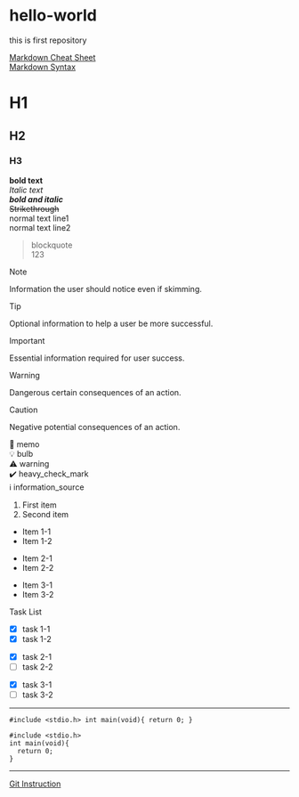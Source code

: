 # hello-world
this is first repository

[Markdown Cheat Sheet](https://www.markdownguide.org/cheat-sheet/)\
[Markdown Syntax](https://www.dotcms.com/docs/latest/markdown-syntax)

# H1
## H2
### H3

**bold text**\
*Italic text*\
***bold and italic***\
~~Strikethrough~~\
normal text line1\
normal text line2

> blockquote\
> 123

> [!NOTE]
> Information the user should notice even if skimming.

> [!TIP]
> Optional information to help a user be more successful.

> [!IMPORTANT]
> Essential information required for user success.

> [!WARNING]
> Dangerous certain consequences of an action.

> [!CAUTION]
> Negative potential consequences of an action.

:memo: memo\
:bulb: bulb\
:warning: warning\
✔️ heavy_check_mark\
:information_source: information_source

1. First item
2. Second item

* Item 1-1
* Item 1-2
+ Item 2-1
+ Item 2-2
- Item 3-1
- Item 3-2

Task List
* [x] task 1-1
* [x] task 1-2
+ [x] task 2-1
+ [ ] task 2-2
- [x] task 3-1
- [ ] task 3-2

---

`#include <stdio.h>
int main(void){
  return 0;
}
`

```
#include <stdio.h>
int main(void){
  return 0;
}
```

***

[Git Instruction](https://github.com/Lewis24Lin/hello-world.git)
